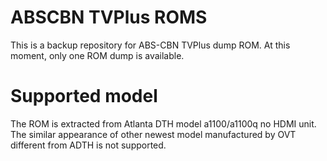 # ABSCBN TVPlus ROMS
This is a backup repository for ABS-CBN TVPlus dump ROM. At this moment, only one ROM dump is available.

# Supported model
The ROM is extracted from Atlanta DTH model a1100/a1100q no HDMI unit. The similar appearance of other newest model manufactured by OVT different from ADTH is not supported.
